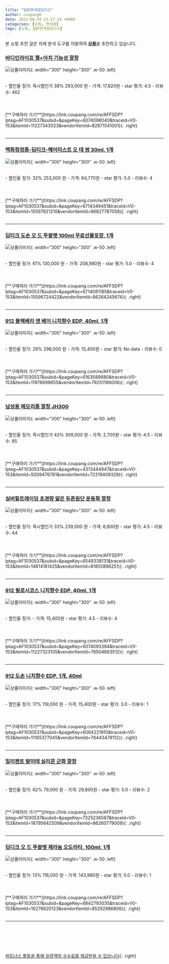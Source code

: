 ```yaml
---
title: "일본면세점딥디크"
author: coupang6
date: 2023-06-29 23:27:24 +0800
categories: [쇼핑, 면세점]
tags: [쇼핑, 일본면세점딥디크]
---
```


본 쇼핑 추천 글은 자체 분석 도구를 이용하여 [**상품**](https://link.coupang.com/a/bao1ui)을 추천하고 있습니다.

### [바디인라이프 젤+아치 기능성 깔창](https://link.coupang.com/re/AFFSDP?lptag=AF1030537&subid=&pageKey=6074098040&traceid=V0-153&itemId=11227343023&vendorItemId=82871541001)

![상품이미지](https://thumbnail6.coupangcdn.com/thumbnails/remote/230x230ex/image/vendor_inventory/8fec/a561b909d909251387104a66c6ca7b434a518b3b2ef09d19978ff31a3a31.jpg){: width="300" height="300" .w-50 .left}


<br>
- 할인율 정가: 즉시할인가 38%  293,000   원
- 가격: 17,820원
- star 평가: 4.5
- 리뷰수: 462
<br>
<br>
<br>
<br>
[**구매하러 가기**](https://link.coupang.com/re/AFFSDP?lptag=AF1030537&subid=&pageKey=6074098040&traceid=V0-153&itemId=11227343023&vendorItemId=82871541001){: .right}
<br>
<br>

---

### [백화점정품-딥티크-헤어미스트 오 데 썽 30ml, 1개](https://link.coupang.com/re/AFFSDP?lptag=AF1030537&subid=&pageKey=6714349451&traceid=V0-153&itemId=15597821210&vendorItemId=86827787058)

![상품이미지](https://thumbnail10.coupangcdn.com/thumbnails/remote/230x230ex/image/vendor_inventory/f3d6/bda85a9b699967487116155e37d8f1ef9edba585bd3d4a1b61706cca53fe.png){: width="300" height="300" .w-50 .left}


<br>
- 할인율 정가: 32%  253,000   원
- 가격: 84,770원
- star 평가: 5.0
- 리뷰수: 4
<br>
<br>
<br>
<br>
[**구매하러 가기**](https://link.coupang.com/re/AFFSDP?lptag=AF1030537&subid=&pageKey=6714349451&traceid=V0-153&itemId=15597821210&vendorItemId=86827787058){: .right}
<br>
<br>

---

### [딥티크 도손 오 드 뚜왈렛 100ml 무료선물포장, 1개](https://link.coupang.com/re/AFFSDP?lptag=AF1030537&subid=&pageKey=6714081185&traceid=V0-153&itemId=15596724422&vendorItemId=86264245674)

![상품이미지](https://thumbnail6.coupangcdn.com/thumbnails/remote/230x230ex/image/vendor_inventory/82ec/0ec8490dbbbf1ae40610dc6b635b487fe03534f9abf8397c46414a3574c6.jpg){: width="300" height="300" .w-50 .left}


<br>
- 할인율 정가: 61%  130,000   원
- 가격: 208,980원
- star 평가: 5.0
- 리뷰수: 4
<br>
<br>
<br>
<br>
[**구매하러 가기**](https://link.coupang.com/re/AFFSDP?lptag=AF1030537&subid=&pageKey=6714081185&traceid=V0-153&itemId=15596724422&vendorItemId=86264245674){: .right}
<br>
<br>

---

### [912 블랙베리 앤 베이 니치향수 EDP, 40ml, 1개](https://link.coupang.com/re/AFFSDP?lptag=AF1030537&subid=&pageKey=6163589680&traceid=V0-153&itemId=11978699655&vendorItemId=79251196006)

![상품이미지](https://thumbnail10.coupangcdn.com/thumbnails/remote/230x230ex/image/retail/images/13432115342268882-af4f50df-44a2-49b8-8ed8-021856ba761e.jpg){: width="300" height="300" .w-50 .left}


<br>
- 할인율 정가: 29%  298,000   원
- 가격: 15,400원
- star 평가: No data
- 리뷰수: 0
<br>
<br>
<br>
<br>
[**구매하러 가기**](https://link.coupang.com/re/AFFSDP?lptag=AF1030537&subid=&pageKey=6163589680&traceid=V0-153&itemId=11978699655&vendorItemId=79251196006){: .right}
<br>
<br>

---

### [남성용 메모리폼 깔창 JH300](https://link.coupang.com/re/AFFSDP?lptag=AF1030537&subid=&pageKey=4313444947&traceid=V0-153&itemId=5009476781&vendorItemId=72319409329)

![상품이미지](https://thumbnail8.coupangcdn.com/thumbnails/remote/230x230ex/image/retail/images/2020/11/11/9/0/4f367117-d092-4369-a8d1-16da272ae5ae.jpg){: width="300" height="300" .w-50 .left}


<br>
- 할인율 정가: 즉시할인가 43%  309,000   원
- 가격: 2,700원
- star 평가: 4.5
- 리뷰수: 85
<br>
<br>
<br>
<br>
[**구매하러 가기**](https://link.coupang.com/re/AFFSDP?lptag=AF1030537&subid=&pageKey=4313444947&traceid=V0-153&itemId=5009476781&vendorItemId=72319409329){: .right}
<br>
<br>

---

### [실버힐트레이딩 초경량 얇은 듀폰원단 운동화 깔창](https://link.coupang.com/re/AFFSDP?lptag=AF1030537&subid=&pageKey=6549338131&traceid=V0-153&itemId=14614181425&vendorItemId=81855896251)

![상품이미지](https://thumbnail7.coupangcdn.com/thumbnails/remote/230x230ex/image/vendor_inventory/ed12/78842a1eb84467b0d7978ad74cab0235ad61282b62a8f267ea49b9721fd9.jpg){: width="300" height="300" .w-50 .left}


<br>
- 할인율 정가: 즉시할인가 33%  239,000   원
- 가격: 6,800원
- star 평가: 4.5
- 리뷰수: 44
<br>
<br>
<br>
<br>
[**구매하러 가기**](https://link.coupang.com/re/AFFSDP?lptag=AF1030537&subid=&pageKey=6549338131&traceid=V0-153&itemId=14614181425&vendorItemId=81855896251){: .right}
<br>
<br>

---

### [912 필로시코스 니치향수 EDP, 40ml, 1개](https://link.coupang.com/re/AFFSDP?lptag=AF1030537&subid=&pageKey=6074093394&traceid=V0-153&itemId=11227323105&vendorItemId=78504683512)

![상품이미지](https://thumbnail6.coupangcdn.com/thumbnails/remote/230x230ex/image/retail/images/13432114789303885-102b9401-0cb1-419d-9e31-aadcd60a9c8e.jpg){: width="300" height="300" .w-50 .left}


<br>
- 할인율 정가: 
- 가격: 15,400원
- star 평가: 4.5
- 리뷰수: 4
<br>
<br>
<br>
<br>
[**구매하러 가기**](https://link.coupang.com/re/AFFSDP?lptag=AF1030537&subid=&pageKey=6074093394&traceid=V0-153&itemId=11227323105&vendorItemId=78504683512){: .right}
<br>
<br>

---

### [912 도손 니치향수 EDP, 1개, 40ml](https://link.coupang.com/re/AFFSDP?lptag=AF1030537&subid=&pageKey=6064221910&traceid=V0-153&itemId=11165377045&vendorItemId=78443479112)

![상품이미지](https://thumbnail9.coupangcdn.com/thumbnails/remote/230x230ex/image/retail/images/13432113280215989-7da1747f-06d3-40e3-bf6f-939449151177.JPG){: width="300" height="300" .w-50 .left}


<br>
- 할인율 정가: 17%  119,000   원
- 가격: 15,400원
- star 평가: 3.0
- 리뷰수: 1
<br>
<br>
<br>
<br>
[**구매하러 가기**](https://link.coupang.com/re/AFFSDP?lptag=AF1030537&subid=&pageKey=6064221910&traceid=V0-153&itemId=11165377045&vendorItemId=78443479112){: .right}
<br>
<br>

---

### [밀리젠트 발미테 실리콘 군화 깔창](https://link.coupang.com/re/AFFSDP?lptag=AF1030537&subid=&pageKey=7325236587&traceid=V0-153&itemId=18795642509&vendorItemId=86260779009)

![상품이미지](https://thumbnail10.coupangcdn.com/thumbnails/remote/230x230ex/image/vendor_inventory/a7d6/c986a9ef1e7b088670d545d4cdaf23ff9017843fa343b05727c44b88634f.jpg){: width="300" height="300" .w-50 .left}


<br>
- 할인율 정가: 62%  79,000   원
- 가격: 29,800원
- star 평가: 5.0
- 리뷰수: 2
<br>
<br>
<br>
<br>
[**구매하러 가기**](https://link.coupang.com/re/AFFSDP?lptag=AF1030537&subid=&pageKey=7325236587&traceid=V0-153&itemId=18795642509&vendorItemId=86260779009){: .right}
<br>
<br>

---

### [딥디크 오 드 뚜왈렛 제라늄 오도라타, 100ml, 1개](https://link.coupang.com/re/AFFSDP?lptag=AF1030537&subid=&pageKey=6842793035&traceid=V0-153&itemId=16276620123&vendorItemId=85292986806)

![상품이미지](https://thumbnail6.coupangcdn.com/thumbnails/remote/230x230ex/image/vendor_inventory/6154/390d391f8f4d6321915c38e54426f1dae71e6df7854e8352c20398ddc104.jpg){: width="300" height="300" .w-50 .left}


<br>
- 할인율 정가: 13%  116,000   원
- 가격: 143,980원
- star 평가: 5.0
- 리뷰수: 1
<br>
<br>
<br>
<br>
[**구매하러 가기**](https://link.coupang.com/re/AFFSDP?lptag=AF1030537&subid=&pageKey=6842793035&traceid=V0-153&itemId=16276620123&vendorItemId=85292986806){: .right}
<br>
<br>

---
<br><br><br><br><br> [파트너스 활동을 통해 일정액의 수수료를 제공받을 수 있습니다](https://link.coupang.com/a/bao1ui){: .right}